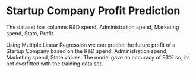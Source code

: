 # Startup Company Profit Prediction

The dataset has columns R&D spend, Administration spend, Marketing spend, State, Profit.

Using Multiple Linear Regression we can predict the future profit of a Startup Company based on the R&D spend, Administration spend, Marketing spend, State values.
The model gave an accuracy of 93% so, its not overfitted with the training data set.